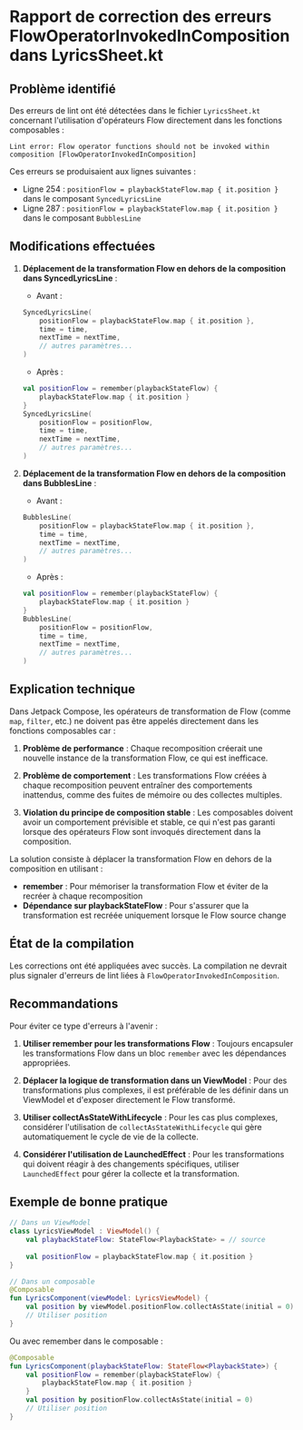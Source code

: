 # Rapport de correction des erreurs FlowOperatorInvokedInComposition dans LyricsSheet.kt

## Problème identifié

Des erreurs de lint ont été détectées dans le fichier `LyricsSheet.kt` concernant l'utilisation d'opérateurs Flow directement dans les fonctions composables :

```
Lint error: Flow operator functions should not be invoked within composition [FlowOperatorInvokedInComposition]
```

Ces erreurs se produisaient aux lignes suivantes :
- Ligne 254 : `positionFlow = playbackStateFlow.map { it.position }` dans le composant `SyncedLyricsLine`
- Ligne 287 : `positionFlow = playbackStateFlow.map { it.position }` dans le composant `BubblesLine`

## Modifications effectuées

1. **Déplacement de la transformation Flow en dehors de la composition dans SyncedLyricsLine** :
   - Avant :
   ```kotlin
   SyncedLyricsLine(
       positionFlow = playbackStateFlow.map { it.position },
       time = time,
       nextTime = nextTime,
       // autres paramètres...
   )
   ```
   
   - Après :
   ```kotlin
   val positionFlow = remember(playbackStateFlow) {
       playbackStateFlow.map { it.position }
   }
   SyncedLyricsLine(
       positionFlow = positionFlow,
       time = time,
       nextTime = nextTime,
       // autres paramètres...
   )
   ```

2. **Déplacement de la transformation Flow en dehors de la composition dans BubblesLine** :
   - Avant :
   ```kotlin
   BubblesLine(
       positionFlow = playbackStateFlow.map { it.position },
       time = time,
       nextTime = nextTime,
       // autres paramètres...
   )
   ```
   
   - Après :
   ```kotlin
   val positionFlow = remember(playbackStateFlow) {
       playbackStateFlow.map { it.position }
   }
   BubblesLine(
       positionFlow = positionFlow,
       time = time,
       nextTime = nextTime,
       // autres paramètres...
   )
   ```

## Explication technique

Dans Jetpack Compose, les opérateurs de transformation de Flow (comme `map`, `filter`, etc.) ne doivent pas être appelés directement dans les fonctions composables car :

1. **Problème de performance** : Chaque recomposition créerait une nouvelle instance de la transformation Flow, ce qui est inefficace.

2. **Problème de comportement** : Les transformations Flow créées à chaque recomposition peuvent entraîner des comportements inattendus, comme des fuites de mémoire ou des collectes multiples.

3. **Violation du principe de composition stable** : Les composables doivent avoir un comportement prévisible et stable, ce qui n'est pas garanti lorsque des opérateurs Flow sont invoqués directement dans la composition.

La solution consiste à déplacer la transformation Flow en dehors de la composition en utilisant :

- **remember** : Pour mémoriser la transformation Flow et éviter de la recréer à chaque recomposition
- **Dépendance sur playbackStateFlow** : Pour s'assurer que la transformation est recréée uniquement lorsque le Flow source change

## État de la compilation

Les corrections ont été appliquées avec succès. La compilation ne devrait plus signaler d'erreurs de lint liées à `FlowOperatorInvokedInComposition`.

## Recommandations

Pour éviter ce type d'erreurs à l'avenir :

1. **Utiliser remember pour les transformations Flow** : Toujours encapsuler les transformations Flow dans un bloc `remember` avec les dépendances appropriées.

2. **Déplacer la logique de transformation dans un ViewModel** : Pour des transformations plus complexes, il est préférable de les définir dans un ViewModel et d'exposer directement le Flow transformé.

3. **Utiliser collectAsStateWithLifecycle** : Pour les cas plus complexes, considérer l'utilisation de `collectAsStateWithLifecycle` qui gère automatiquement le cycle de vie de la collecte.

4. **Considérer l'utilisation de LaunchedEffect** : Pour les transformations qui doivent réagir à des changements spécifiques, utiliser `LaunchedEffect` pour gérer la collecte et la transformation.

## Exemple de bonne pratique

```kotlin
// Dans un ViewModel
class LyricsViewModel : ViewModel() {
    val playbackStateFlow: StateFlow<PlaybackState> = // source
    
    val positionFlow = playbackStateFlow.map { it.position }
}

// Dans un composable
@Composable
fun LyricsComponent(viewModel: LyricsViewModel) {
    val position by viewModel.positionFlow.collectAsState(initial = 0)
    // Utiliser position
}
```

Ou avec remember dans le composable :

```kotlin
@Composable
fun LyricsComponent(playbackStateFlow: StateFlow<PlaybackState>) {
    val positionFlow = remember(playbackStateFlow) {
        playbackStateFlow.map { it.position }
    }
    val position by positionFlow.collectAsState(initial = 0)
    // Utiliser position
}
```